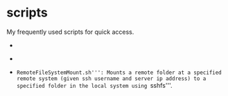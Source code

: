 # scripts
My frequently used scripts for quick access.
* ```ConvertMnist.py''': Converts the binary formatted mnist dataset to a numpy array and dumps into a pickle file.
* ```MakeWord2vecText.c''': Converts google's binary formatted word2vec file to an easily readable text format.
* ```RemoteFileSystemMount.sh''': Mounts a remote folder at a specified remote system (given ssh username and server ip address) to a specified folder in the local system using ```sshfs'''.

